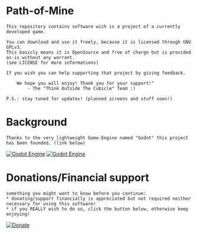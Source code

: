 # Path-of-Mine

	This repository contains software wich is a project of a currently developed game.
	
	You can download and use it freely, because it is licensed through GNU GPLv3.
	This basicly means it is OpenSource and free of charge but is provided as-is without any warrant.
	(see LICENSE for more informations)
	
	If you wish you can help supporting that project by giving feedback.

		We hope you will enjoy! Thank you for your support!"
			- The "Think Outside The Cubicle" Team :)

	P.S.: stay tuned for updates! (planned screens and stuff soon!)

# Background
	Thanks to the very lightweight Game-Engine named "Godot" this project has been founded. (link below)
[![Godot Engine](https://img.shields.io/badge/GodotEngine-GithHub-blue.svg?style=plastic)](https://github.com/godotengine)
[![Godot Engine](https://img.shields.io/badge/GodotEngine-website-blue.svg?style=plastic)](http://www.godotengine.org/)

# Donations/Financial support
	something you might want to know before you continue:
	* donating/support financially is appreciated but not required neither necessary for using this software!
	* if you REALLY wish to do so, click the button below, otherwise keep enjoying!
[![Donate](https://img.shields.io/badge/support-financially-blue.svg?style=plastic)](https://donorbox.org/path-of-mine)
